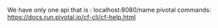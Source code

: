 We have only one api that is : 
localhost:8080/name
pivotal commands: https://docs.run.pivotal.io/cf-cli/cf-help.html